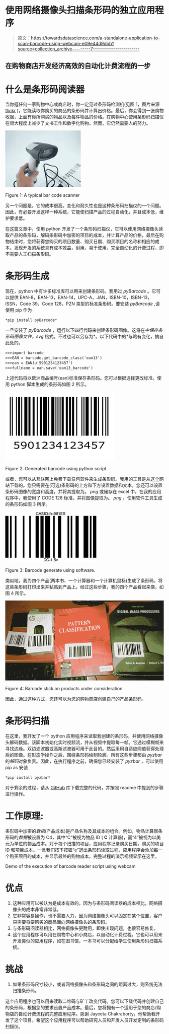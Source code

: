 # 使用网络摄像头扫描条形码的独立应用程序

> 原文：<https://towardsdatascience.com/a-standalone-application-to-scan-barcode-using-webcam-e09e44d9dbb?source=collection_archive---------7----------------------->

## **在购物商店开发经济高效的自动化计费流程的一步**

# **什么是条形码阅读器**

当你逛任何一家购物中心或商店时，你一定见过条形码检测机(见图 1，图片来源 [flickr](https://www.flickr.com/photos/tags/photos/) )，它能读取你购买的商品的条形码并计算出价格。最后，你会得到一张购物收据，上面有你所购买的物品以及每件物品的价格。在购物中心使用条形码扫描仪在很大程度上减少了文书工作和数字化购物。然而，它仍然需要人的努力。

![](img/c2215859444a46adc76deefdd4a6b543.png)

Figure 1: A typical bar code scanner

另一个问题是，它的成本很高。变化和耐久性也是这种条形码扫描仪的一个问题。因此，有必要开发这样一种系统，它能使扫描产品的过程自动化，并且成本低，维护要求低。

在这篇文章中，使用 python 开发了一个条形码扫描仪，它可以使用网络摄像头读取产品的条形码，解码条形码中加密的项目的成本，并计算产品的价格，最后在购物结束时，您将获得您购买的项目数量、购买日期、购买项目的名称和相应的成本。发现开发的系统具有成本效益，耐用，易于使用，完全自动化的计费过程，即不需要人工扫描条形码。

# **条形码生成**

现在，python 中有许多标准库可以用来创建条形码。我用过 *pyBarcode* 。它可以提供 EAN-8，EAN-13，EAN-14，UPC-A，JAN，ISBN-10，ISBN-13，ISSN，Code 39，Code 128，PZN 类型的标准条形码。要安装 *pyBarcode* ,请使用 pip 作为

```
*pip install pyBarcode*
```

一旦安装了 *pyBarcode* ，运行以下四行代码来创建条形码图像。这将在*中保存条形码图像文件。svg* 格式。不过也可以另存为*。以下代码中的*与略有变化，摘自此处的。

```
>>>import barcode
>>>EAN = barcode.get_barcode_class('ean13')
>>>ean = EAN(u'5901234123457')
>>>fullname = ean.save('ean13_barcode')
```

上述代码将以欧洲商品编号(ean)标准保存条形码。您可以根据选择更改标准。使用 python 脚本生成的条形码如图 2 所示。

![](img/1dc50932e68971834a8a3ccef00e4ec0.png)

Figure 2: Generated barcode using python script

或者，您可以从互联网上免费下载任何软件来生成条形码。我用的工具是从[这个](http://free-barcode.com/)网站下载的。您只需要在(可选)条形码的上方和下方设置数据和文本。您还可以设置条形码图像的宽度和高度，并将其提取为。 *png* 或储存在 excel 中。在我的应用程序中，我使用了 CODE 128 标准，并将图像提取为。 *png* 。使用软件工具生成的条形码如图 3 所示。

![](img/97197da005743d9b52eda0a53b1874c6.png)

Figure 3: Barcode generate using software.

类似地，我为四个产品(两本书、一个计算器和一个计算机鼠标)生成了条形码，将这些条形码打印出来并粘贴到产品上。经过这些步骤，我的四个产品看起来像，如图 4 所示。

![](img/5caa80b16cebaf4b5f682f569887e51e.png)

Figure 4: Barcode stick on products under consideration

因此，通过这种方式，您还可以为您的购物商店创建自己的产品条形码。

# **条形码扫描**

在这里，我开发了一个 python 应用程序来读取我创建的条形码，并使用网络摄像头解码数据。该脚本初始化实时视频流，并从视频中提取每一帧。它通过模糊帧来寻找边缘。双边滤波器或高斯滤波器可用于此目的。然后采用自适应阈值获得处理后的图像。在形态学操作之后，围绕条形码绘制轮廓。所有这些步骤都由 *pyzbar* 的*解码*对象负责。因此，在执行程序之前，确保您已经安装了 *pyzbar* ，可以使用 pip as 安装

```
*pip install pyzbar*
```

对于剩余的过程，请从 [GitHub](https://github.com/gautamkumarjaiswal/BarCodeReader) 库下载完整的代码，并按照 readme 中提到的步骤进行操作。

# **工作原理:**

条形码中加密的*数据*(产品成本)是产品名称及其成本的组合。例如，物品计算器条形码的*数据*被设置为 C4，其中“C”被视为物品 ID ( **C** 计算器)，而“4”被视为以美元为单位的物品成本。对于每个扫描的项目，应用程序记录购买日期，购买的项目 ID 和项目成本。一旦我们按下按钮“e”退出条形码读取过程，应用程序会添加每一个购买项目的成本，并显示最终的购物成本。完整过程的演示视频显示在这里。

Demo of the execution of barcode reader script using webcam

# **优点**

1.  这种应用可以被认为是成本有效的，因为与条形码阅读器的成本相比，网络摄像头的成本非常非常低。
2.  它非常容易操作，也不需要人力，因为网络摄像头可以固定在某个位置，客户只需要将要购买的商品面向网络摄像头的条形码。
3.  与条形码阅读器相比，网络摄像头更耐用，即使出现问题，也很容易修复。
4.  这个应用程序可以用在购物中心和小商店，以自动化计费过程。它也可以用来开发类似的应用程序，如在图书馆，一本书可以分配给学生使用条形码扫描系统。

# **挑战**

1.  如果条形码尺寸较小，或者网络摄像头和条形码之间的距离过大，则系统无法扫描条形码。

这个应用程序也可以用来读取二维码与矿工改变代码。您可以下载代码并创建自己的条形码，根据您的要求设置产品成本。最后，您将拥有一个适用于您的商店/购物店的自动计费流程的完整应用程序。感谢 Jayeeta Chakraborty，他帮助我开发了这个项目。希望这个应用程序可以帮助研究人员和开发人员开发定制的条形码扫描仪。